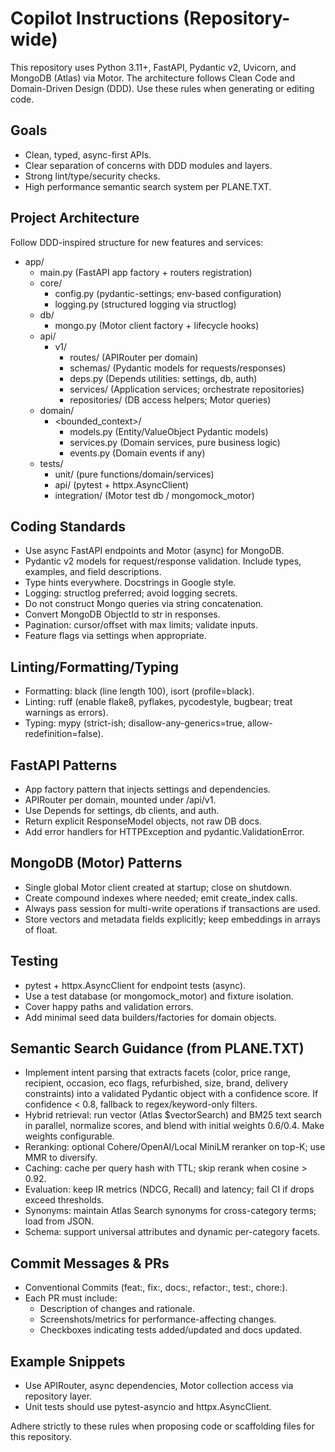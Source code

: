 # Copilot Instructions (Repository-wide)

This repository uses Python 3.11+, FastAPI, Pydantic v2, Uvicorn, and MongoDB (Atlas) via Motor. The architecture follows Clean Code and Domain-Driven Design (DDD). Use these rules when generating or editing code.

## Goals

- Clean, typed, async-first APIs.
- Clear separation of concerns with DDD modules and layers.
- Strong lint/type/security checks.
- High performance semantic search system per PLANE.TXT.

## Project Architecture

Follow DDD-inspired structure for new features and services:

- app/
  - main.py (FastAPI app factory + routers registration)
  - core/
    - config.py (pydantic-settings; env-based configuration)
    - logging.py (structured logging via structlog)
  - db/
    - mongo.py (Motor client factory + lifecycle hooks)
  - api/
    - v1/
      - routes/ (APIRouter per domain)
      - schemas/ (Pydantic models for requests/responses)
      - deps.py (Depends utilities: settings, db, auth)
      - services/ (Application services; orchestrate repositories)
      - repositories/ (DB access helpers; Motor queries)
  - domain/
    - <bounded_context>/
      - models.py (Entity/ValueObject Pydantic models)
      - services.py (Domain services, pure business logic)
      - events.py (Domain events if any)
  - tests/
    - unit/ (pure functions/domain/services)
    - api/ (pytest + httpx.AsyncClient)
    - integration/ (Motor test db / mongomock_motor)

## Coding Standards

- Use async FastAPI endpoints and Motor (async) for MongoDB.
- Pydantic v2 models for request/response validation. Include types, examples, and field descriptions.
- Type hints everywhere. Docstrings in Google style.
- Logging: structlog preferred; avoid logging secrets.
- Do not construct Mongo queries via string concatenation.
- Convert MongoDB ObjectId to str in responses.
- Pagination: cursor/offset with max limits; validate inputs.
- Feature flags via settings when appropriate.

## Linting/Formatting/Typing

- Formatting: black (line length 100), isort (profile=black).
- Linting: ruff (enable flake8, pyflakes, pycodestyle, bugbear; treat warnings as errors).
- Typing: mypy (strict-ish; disallow-any-generics=true, allow-redefinition=false).

## FastAPI Patterns

- App factory pattern that injects settings and dependencies.
- APIRouter per domain, mounted under /api/v1.
- Use Depends for settings, db clients, and auth.
- Return explicit ResponseModel objects, not raw DB docs.
- Add error handlers for HTTPException and pydantic.ValidationError.

## MongoDB (Motor) Patterns

- Single global Motor client created at startup; close on shutdown.
- Create compound indexes where needed; emit create_index calls.
- Always pass session for multi-write operations if transactions are used.
- Store vectors and metadata fields explicitly; keep embeddings in arrays of float.

## Testing

- pytest + httpx.AsyncClient for endpoint tests (async).
- Use a test database (or mongomock_motor) and fixture isolation.
- Cover happy paths and validation errors.
- Add minimal seed data builders/factories for domain objects.

## Semantic Search Guidance (from PLANE.TXT)

- Implement intent parsing that extracts facets (color, price range, recipient, occasion, eco flags, refurbished, size, brand, delivery constraints) into a validated Pydantic object with a confidence score. If confidence < 0.8, fallback to regex/keyword-only filters.
- Hybrid retrieval: run vector (Atlas $vectorSearch) and BM25 text search in parallel, normalize scores, and blend with initial weights 0.6/0.4. Make weights configurable.
- Reranking: optional Cohere/OpenAI/Local MiniLM reranker on top-K; use MMR to diversify.
- Caching: cache per query hash with TTL; skip rerank when cosine > 0.92.
- Evaluation: keep IR metrics (NDCG, Recall) and latency; fail CI if drops exceed thresholds.
- Synonyms: maintain Atlas Search synonyms for cross-category terms; load from JSON.
- Schema: support universal attributes and dynamic per-category facets.

## Commit Messages & PRs

- Conventional Commits (feat:, fix:, docs:, refactor:, test:, chore:).
- Each PR must include:
  - Description of changes and rationale.
  - Screenshots/metrics for performance-affecting changes.
  - Checkboxes indicating tests added/updated and docs updated.

## Example Snippets

- Use APIRouter, async dependencies, Motor collection access via repository layer.
- Unit tests should use pytest-asyncio and httpx.AsyncClient.

Adhere strictly to these rules when proposing code or scaffolding files for this repository.
